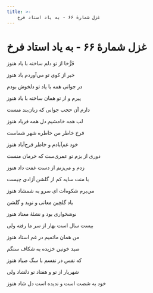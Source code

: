 ```yaml
---
title: >-
    غزل شمارهٔ ۶۶ - به یاد استاد فرخ
---
```

# غزل شمارهٔ ۶۶ - به یاد استاد فرخ

<div class="b" id="bn1"><div class="m1"><p>فَرُّخا از تو دلم ساخته با یاد هنوز</p></div>
<div class="m2"><p>خبر از کوی تو می‌آوردم باد هنوز</p></div></div>
<div class="b" id="bn2"><div class="m1"><p>در جوانی همه با یاد تو دلخوش بودم</p></div>
<div class="m2"><p>پیرم و از تو همان ساخته با یاد هنوز</p></div></div>
<div class="b" id="bn3"><div class="m1"><p>دارم آن حجب جوانی که زبان‌بند منست</p></div>
<div class="m2"><p>لب همه خامشیم دل همه فریاد هنوز</p></div></div>
<div class="b" id="bn4"><div class="m1"><p>فرخ خاطر من خاطره شهر شماست</p></div>
<div class="m2"><p>خود غم‌آبادم و خاطر فرح‌آباد هنوز</p></div></div>
<div class="b" id="bn5"><div class="m1"><p>دوری از بزم تو عمری‌ست که حرمان منست</p></div>
<div class="m2"><p>زدم و می‌زنم از دست غمت داد هنوز</p></div></div>
<div class="b" id="bn6"><div class="m1"><p>با منت سایه کم از گلشن آزادی چیست</p></div>
<div class="m2"><p>می‌برم شکوه‌ات ای سرو به شمشاد هنوز</p></div></div>
<div class="b" id="bn7"><div class="m1"><p>یاد گلچین معانی و نوید و گلشن</p></div>
<div class="m2"><p>نوشخواری بود و نشئهٔ معتاد هنوز</p></div></div>
<div class="b" id="bn8"><div class="m1"><p>بیست سال است بهار از سر ما رفته ولی</p></div>
<div class="m2"><p>من همان ماتمیم در غم استاد هنوز</p></div></div>
<div class="b" id="bn9"><div class="m1"><p>صید خونین خزیده به شکاف سنگم</p></div>
<div class="m2"><p>که نفس در نفسم با سگ صیاد هنوز</p></div></div>
<div class="b" id="bn10"><div class="m1"><p>شهریار از تو و هفتاد تو دلشاد ولی</p></div>
<div class="m2"><p>خود به شصت است و ندیده است دل شاد هنوز</p></div></div>
